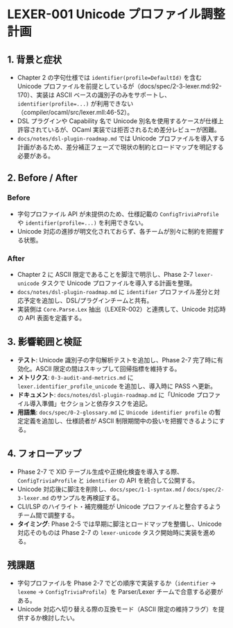 # LEXER-001 Unicode プロファイル調整計画

## 1. 背景と症状
- Chapter 2 の字句仕様では `identifier(profile=DefaultId)` を含む Unicode プロファイルを前提としているが（docs/spec/2-3-lexer.md:92-170）、実装は ASCII ベースの識別子のみをサポートし、`identifier(profile=...)` が利用できない（compiler/ocaml/src/lexer.mll:46-52）。  
- DSL プラグインや Capability 名で Unicode 別名を使用するケースが仕様上許容されているが、OCaml 実装では拒否されるため差分レビューが困難。  
- `docs/notes/dsl-plugin-roadmap.md` では Unicode プロファイルを導入する計画があるため、差分補正フェーズで現状の制約とロードマップを明記する必要がある。

## 2. Before / After
### Before
- 字句プロファイル API が未提供のため、仕様記載の `ConfigTriviaProfile` や `identifier(profile=...)` を利用できない。  
- Unicode 対応の進捗が明文化されておらず、各チームが別々に制約を把握する状態。

### After
- Chapter 2 に ASCII 限定であることを脚注で明示し、Phase 2-7 `lexer-unicode` タスクで Unicode プロファイルを導入する計画を整理。  
- `docs/notes/dsl-plugin-roadmap.md` に `identifier` プロファイル差分と対応予定を追加し、DSL/プラグインチームと共有。  
- 実装側は `Core.Parse.Lex` 抽出（LEXER-002）と連携して、Unicode 対応時の API 表面を定義する。

## 3. 影響範囲と検証
- **テスト**: Unicode 識別子の字句解析テストを追加し、Phase 2-7 完了時に有効化。ASCII 限定の間はスキップして回帰指標を維持する。  
- **メトリクス**: `0-3-audit-and-metrics.md` に `lexer.identifier_profile_unicode` を追加し、導入時に PASS へ更新。  
- **ドキュメント**: `docs/notes/dsl-plugin-roadmap.md` に「Unicode プロファイル導入準備」セクションと依存タスクを追記。
- **用語集**: `docs/spec/0-2-glossary.md` に `Unicode identifier profile` の暫定定義を追加し、仕様読者が ASCII 制限期間中の扱いを把握できるようにする。

## 4. フォローアップ
- Phase 2-7 で XID テーブル生成や正規化検査を導入する際、`ConfigTriviaProfile` と `identifier` の API を統合して公開する。  
- Unicode 対応後に脚注を削除し、`docs/spec/1-1-syntax.md` / `docs/spec/2-3-lexer.md` のサンプルを再検証する。  
- CLI/LSP のハイライト・補完機能が Unicode プロファイルと整合するようチーム間で調整する。
- **タイミング**: Phase 2-5 では早期に脚注とロードマップを整備し、Unicode 対応そのものは Phase 2-7 の `lexer-unicode` タスク開始時に実装を進める。

## 残課題
- 字句プロファイルを Phase 2-7 でどの順序で実装するか（`identifier` → `lexeme` → `ConfigTriviaProfile`）を Parser/Lexer チームで合意する必要がある。  
- Unicode 対応へ切り替える際の互換モード（ASCII 限定の維持フラグ）を提供するか検討したい。
